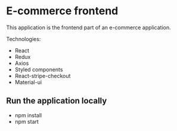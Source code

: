 # E-commerce frontend

This application is the frontend part of an e-commerce application.

Technologies:
  - React
  - Redux
  - Axios
  - Styled components
  - React-stripe-checkout
  - Material-ui

## Run the application locally

  - npm install
  - npm start

